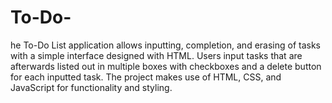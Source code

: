 # To-Do-
he To-Do List application allows inputting, completion, and erasing of tasks with a simple interface designed with HTML. Users input tasks that are afterwards listed out in multiple boxes with checkboxes and a delete button for each inputted task. The project makes use of HTML, CSS, and JavaScript for functionality and styling.
